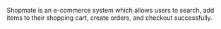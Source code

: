 Shopmate is an e-commerce system which allows users to search, add items to their shopping cart, create orders, and checkout successfully. 
